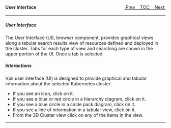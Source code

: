 <topicKey generalusage/>
<topicBack id="topicNext" link="overview"/>
<topicNext id="topicBack" link="gettingstarted"/>

<a style="float: right;" href="javascript:docNextTopic()">&nbsp;&nbsp;Next&nbsp;<i class="fas fa-lg fa-arrow-right"></i></a>
<a style="float: right;" href="javascript:docNextTopic('toc')">&nbsp;&nbsp;TOC&nbsp;&nbsp;</a>
<a style="float: right;" href="javascript:docPrevTopic()"><i class="fas fa-lg fa-arrow-left"></i>&nbsp;Prev&nbsp;&nbsp;</a>

#### User Interface 

---

<!-- 

User interface of VpK.  

<div style="margin-left: 150px;">
    <iframe width="700" height="390" src="https://www.youtube.com/embed/nwm5IFHbR34">
    </iframe>
</div> 
--- 

-->


##### User Interface

The User Interface (UI), browser component, provides graphical views along a tabular search results view of resources defined and deployed in the cluster.
Tabs for each type of view and searching are shown in the upper portion of the UI.  Once a tab is selected 

##### Interactions



Vpk user interface (UI) is designed to provide graphical and tabular information about the selected Kubernetes cluster.

- If you see an icon, click on it. 
- If you see a blue or red circle in a hierarchy diagram, click on it.
- If you see a blue circle in a circle pack diagram, click on it.
- If you see a line of information in a tabular view, click on it.
- From the 3D Cluster view click on any of the items in the view.

---
